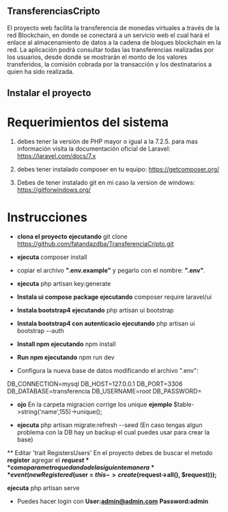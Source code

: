 ## TransferenciasCripto

El proyecto web facilita la transferencia de monedas virtuales a través de la red Blockchain, en donde se conectará a un servicio web el cual hará el enlace al almacenamiento de datos a la cadena de bloques blockchain en la red.  La aplicación podrá consultar todas las transferencias realizadas por los usuarios, desde donde se mostrarán el monto de los valores transferidos, la comisión cobrada por la transacción y los destinatarios a quien ha sido realizada.

## Instalar el proyecto

# Requerimientos del sistema

1) debes tener la versión de PHP mayor o igual a la 7.2.5. 
para mas información visita la documentación oficial de Laravel: https://laravel.com/docs/7.x

2) debes tener instalado composer en tu equipo: https://getcomposer.org/

3) Debes de tener instalado git en mi caso la version de windows: https://gitforwindows.org/

# Instrucciones

- **clona el proyecto ejecutando** git clone https://github.com/fatandazdba/TransferenciaCripto.git

- **ejecuta** composer install

- copiar el archivo **".env.example"** y pegarlo con el nombre: **".env"**. 

- **ejecuta** php artisan key:generate

- **Instala ui compose package ejecutando** composer require laravel/ui

- **Instala bootstrap4 ejecutando** php artisan ui bootstrap

- **Instala bootstrap4 con autenticacio ejecutando** php artisan ui bootstrap --auth

- **Install npm ejecutando** npm install

- **Run npm ejecutando** npm run dev

- Configura la nueva base de datos modificando el archivo ".env":

DB_CONNECTION=mysql
DB_HOST=127.0.0.1
DB_PORT=3306
DB_DATABASE=transferencia
DB_USERNAME=root
DB_PASSWORD=

- **ojo** En la carpeta migracion corrige los unique **ejemplo** 
$table->string('name',155)->unique();

- **ejecuta** php artisan migrate:refresh --seed (En caso tengas algun problema con la DB hay un backup el cual puedes usar para crear la base)

** Editar 'trait RegistersUsers'
En el proyecto debes de buscar el metodo **register** agregar el **$request** como parametro quedando de la siguiente manera
**event(new Registered($user = $this->create($request->all(), $request)));**


**ejecuta** php artisan serve 

- Puedes hacer login con **User:admin@admin.com**   **Password:admin**
